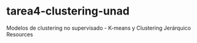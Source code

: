 # tarea4-clustering-unad
Modelos de clustering no supervisado - K-means y Clustering Jerárquico  Resources
